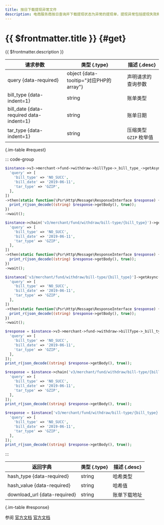 ```yaml
---
title: 按日下载提现异常文件
description: 电商服务商按日查询并下载提现状态为异常的提现单，提现异常包括提现失败和银行退票。
---
```


# {{ $frontmatter.title }} {#get}

{{ $frontmatter.description }}

| 请求参数 | 类型 {.type} | 描述 {.desc}
| --- | --- | ---
| query {data-required} | object {data-tooltip="对应PHP的array"} | 声明请求的查询参数
| bill_type {data-indent=1} | string | 账单类型
| bill_date {data-required data-indent=1} | string | 账单日期
| tar_type {data-indent=1} | string | 压缩类型<br/>`GZIP` 枚举值

{.im-table #request}

::: code-group

```php [异步纯链式]
$instance->v3->merchant->fund->withdraw->billType->_bill_type_->getAsync([
  'query' => [
    'bill_type' => 'NO_SUCC',
    'bill_date' => '2019-06-11',
    'tar_type' => 'GZIP',
  ],
])
->then(static function(\Psr\Http\Message\ResponseInterface $response) {
  print_r(json_decode((string) $response->getBody(), true));
})
->wait();
```

```php [异步声明式]
$instance->chain('v3/merchant/fund/withdraw/bill-type/{bill_type}')->getAsync([
  'query' => [
    'bill_type' => 'NO_SUCC',
    'bill_date' => '2019-06-11',
    'tar_type' => 'GZIP',
  ],
])
->then(static function(\Psr\Http\Message\ResponseInterface $response) {
  print_r(json_decode((string) $response->getBody(), true));
})
->wait();
```

```php [异步属性式]
$instance['v3/merchant/fund/withdraw/bill-type/{bill_type}']->getAsync([
  'query' => [
    'bill_type' => 'NO_SUCC',
    'bill_date' => '2019-06-11',
    'tar_type' => 'GZIP',
  ],
])
->then(static function(\Psr\Http\Message\ResponseInterface $response) {
  print_r(json_decode((string) $response->getBody(), true));
})
->wait();
```

```php [同步纯链式]
$response = $instance->v3->merchant->fund->withdraw->billType->_bill_type_->get([
  'query' => [
    'bill_type' => 'NO_SUCC',
    'bill_date' => '2019-06-11',
    'tar_type' => 'GZIP',
  ],
]);
print_r(json_decode((string) $response->getBody(), true));
```

```php [同步声明式]
$response = $instance->chain('v3/merchant/fund/withdraw/bill-type/{bill_type}')->get([
  'query' => [
    'bill_type' => 'NO_SUCC',
    'bill_date' => '2019-06-11',
    'tar_type' => 'GZIP',
  ],
]);
print_r(json_decode((string) $response->getBody(), true));
```

```php [同步属性式]
$response = $instance['v3/merchant/fund/withdraw/bill-type/{bill_type}']->get([
  'query' => [
    'bill_type' => 'NO_SUCC',
    'bill_date' => '2019-06-11',
    'tar_type' => 'GZIP',
  ],
]);
print_r(json_decode((string) $response->getBody(), true));
```

:::

| 返回字典 | 类型 {.type} | 描述 {.desc}
| --- | --- | ---
| hash_type {data-required} | string | 哈希类型
| hash_value {data-required} | string | 哈希值
| download_url {data-required} | string | 账单下载地址

{.im-table #response}

参阅 [官方文档](https://pay.weixin.qq.com/wiki/doc/apiv3_partner/Offline/apis/chapter4_1_24.shtml) [官方文档](https://pay.weixin.qq.com/wiki/doc/apiv3/wxpay/ecommerce/fund/chapter3_4.shtml)
